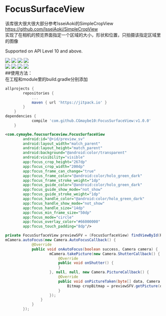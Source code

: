 # FocusSurfaceView
该库很大很大很大部分参考IsseiAoki的SimpleCropView https://github.com/IsseiAoki/SimpleCropView </br> 
实现了在相机的预览界面指定一个区域的大小，形状和位置，只拍摄该指定区域里的图像 </br>

Supported on API Level 10 and above. </br>

![](https://github.com/CGmaybe10/FocusSurfaceView/blob/master/screenshots/circle.png)
![](https://github.com/CGmaybe10/FocusSurfaceView/blob/master/screenshots/circle_pre.png)
![](https://github.com/CGmaybe10/FocusSurfaceView/blob/master/screenshots/ratio_3_4.png)
![](https://github.com/CGmaybe10/FocusSurfaceView/blob/master/screenshots/ratio_3_4_pre.png)</br>
![](https://github.com/CGmaybe10/FocusSurfaceView/blob/master/screenshots/square.png)
![](https://github.com/CGmaybe10/FocusSurfaceView/blob/master/screenshots/square_pre.png)
![](https://github.com/CGmaybe10/FocusSurfaceView/blob/master/screenshots/free.png)
![](https://github.com/CGmaybe10/FocusSurfaceView/blob/master/screenshots/free_pre.png)</br>
##使用方法：</br>
在工程和module里的build.gradle分别添加
```groovy
allprojects {
		repositories {
			...
			maven { url 'https://jitpack.io' }
		}
	}
dependencies {
	        compile 'com.github.CGmaybe10:FocusSurfaceView:v1.0.0'
	}
```
```xml       
<com.cymaybe.foucsurfaceview.FocusSurfaceView
        android:id="@+id/preview_sv"
        android:layout_width="match_parent"
        android:layout_height="match_parent"
        android:background="@android:color/transparent"
        android:visibility="visible"
        app:focus_crop_height="267dp"
        app:focus_crop_width="200dp"
        app:focus_frame_can_change="true"
        app:focus_frame_color="@android:color/holo_green_dark"
        app:focus_frame_stroke_weight="1dp"
        app:focus_guide_color="@android:color/holo_green_dark"
        app:focus_guide_show_mode="not_show"
        app:focus_guide_stroke_weight="1dp"
        app:focus_handle_color="@android:color/holo_green_dark"
        app:focus_handle_show_mode="not_show"
        app:focus_handle_size="14dp"
        app:focus_min_frame_size="50dp"
        app:focus_mode="circle"
        app:focus_overlay_color="#66000000"
        app:focus_touch_padding="8dp"/>
```
```java
private FocusSurfaceView previewSFV = (FocusSurfaceView) findViewById(R.id.preview_sv);
mCamera.autoFocus(new Camera.AutoFocusCallback() {
            @Override
            public void onAutoFocus(boolean success, Camera camera) {             
                    mCamera.takePicture(new Camera.ShutterCallback() {
                        @Override
                        public void onShutter() {
                        }
                    }, null, null, new Camera.PictureCallback() {
                        @Override
                        public void onPictureTaken(byte[] data, Camera camera) {
                            Bitmap cropBitmap = previewSFV.getPicture(data);                       
                        }
                    });
                }
            }
        });
```
